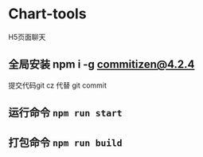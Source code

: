 # Chart-tools

H5页面聊天

## 全局安装 npm i -g commitizen@4.2.4
提交代码git cz 代替 git commit

## 运行命令 `npm run start`

## 打包命令 `npm run build`
